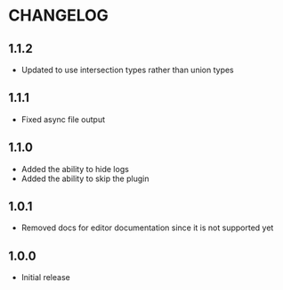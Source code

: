 # CHANGELOG

## 1.1.2

- Updated to use intersection types rather than union types

## 1.1.1

- Fixed async file output

## 1.1.0

- Added the ability to hide logs
- Added the ability to skip the plugin

## 1.0.1

- Removed docs for editor documentation since it is not supported yet

## 1.0.0

- Initial release
